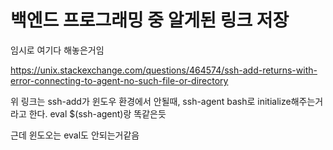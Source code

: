 # 백엔드 프로그래밍 중 알게된 링크 저장

임시로 여기다 해놓은거임

https://unix.stackexchange.com/questions/464574/ssh-add-returns-with-error-connecting-to-agent-no-such-file-or-directory

위 링크는 ssh-add가 윈도우 환경에서 안될때,
ssh-agent bash로 initialize해주는거라고 한다.
eval $(ssh-agent)랑 똑같은듯

근데 윈도오는 eval도 안되는거같음

